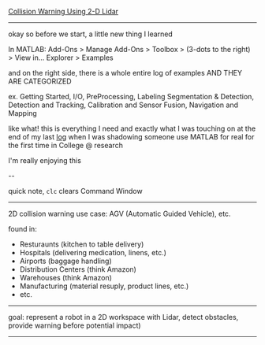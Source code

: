 [Collision Warning Using 2-D Lidar](https://www.mathworks.com/help/releases/R2024b/lidar/ug/collision-warning-using-2d-lidar.html)<p>

---

okay so before we start, a little new thing I learned<p>
In MATLAB: Add-Ons > Manage Add-Ons > Toolbox > (3-dots to the right) > View in... Explorer > Examples<p>
and on the right side, there is a whole entire log of examples AND THEY ARE CATEGORIZED<p>
ex. Getting Started, I/O, PreProcessing, Labeling Segmentation & Detection, Detection and Tracking, Calibration and Sensor Fusion, Navigation and Mapping<p>
like what! this is everything I need and exactly what I was touching on at the end of my last [log](https://github.com/Coop-de-gra/SLAM-Project/blob/2258c9603e8a6871cad05ce08ceb69c0f7c05d5d/MATLAB%20(%26%20Simulink)/Sandbox/Logs%40Lidar_Toolbox_GettingStarted.md) when I was shadowing someone use MATLAB for real for the first time in College @ research <p>
I'm really enjoying this<p>

--

quick note, `clc` clears Command Window<p>

---

2D collision warning use case: AGV (Automatic Guided Vehicle), etc.<p>
found in: <p>
  * Resturaunts (kitchen to table delivery)
  * Hospitals (delivering medication, linens, etc.)
  * Airports (baggage handling)
  * Distribution Centers (think Amazon)
  * Warehouses (think Amazon)
  * Manufacturing (material resuply, product lines, etc.)
  * etc.

---

goal: represent a robot in a 2D workspace with Lidar, detect obstacles, provide warning before potential impact)

---


